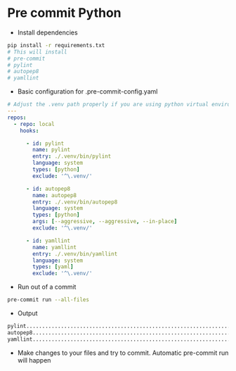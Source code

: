 # Pre commit Python

- Install dependencies

```bash
pip install -r requirements.txt
# This will install
# pre-commit
# pylint
# autopep8
# yamllint
```

- Basic configuration for .pre-commit-config.yaml

```yaml
# Adjust the .venv path properly if you are using python virtual environment
---
repos:
  - repo: local
    hooks:

      - id: pylint
        name: pylint
        entry: ./.venv/bin/pylint
        language: system
        types: [python]
        exclude: '^\.venv/'

      - id: autopep8
        name: autopep8
        entry: ./.venv/bin/autopep8
        language: system
        types: [python]
        args: [--aggressive, --aggressive, --in-place]
        exclude: '^\.venv/'

      - id: yamllint
        name: yamllint
        entry: ./.venv/bin/yamllint
        language: system
        types: [yaml]
        exclude: '^\.venv/'
```

- Run out of a commit 

```bash
pre-commit run --all-files
```

- Output

```bash
pylint...................................................................Passed
autopep8.................................................................Passed
yamllint.................................................................Passed
```

- Make changes to your files and try to commit. <!--  -->Automatic pre-commit run will happen